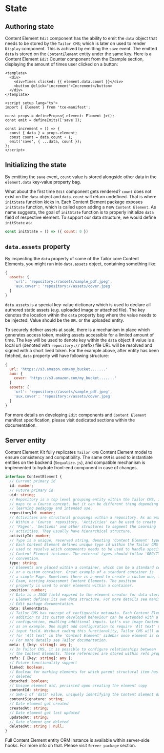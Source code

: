 # State

## Authoring state

Content Element `Edit` component has the ability to emit the `data` object
that needs to be stored by the `Tailor CMS`; which is later on used to render
`Display` component. This is achived by emitting the `save` event.
The emitted `data` is stored on the `ContentElement` entity under the
same key. Here is a Content Element `Edit` Counter component from the Example
section, displaying the amount of times user clicked on a button:

```vue
<template>
  <div>
    <div>Times clicked: {{ element.data.count }}</div>
    <button @click="increment">Increment</button>
  </div>
</template>

<script setup lang="ts">
import { Element } from 'tce-manifest';

const props = defineProps<{ element: Element }>();
const emit = defineEmits(['save']);

const increment = () => {
  const { data } = props.element;
  const count = data.count + 1;
  emit('save', { ...data, count });
};
</script>
```

## Initializing the state

By emitting the `save` event, `count` value is stored alongside other
data in the `element.data` key-value property bag.

What about the first time `Edit` component gets rendered? `count` does not exist
on the `data` object and `data.count` will return undefined. That is where
`initState` function kicks in. Each Content Element package exposes `initState`
function, which is called upon adding a new `Content Element`. As name suggests,
the goal of `initState` function is to properly initialize `data` field of
respective element. To support our data structure, we would define `initState`
as:

```js
const initState = () => ({ count: 0 })
```

## `data.assets` property

By inspecting the `data` property of some of the Tailor core Content Elements,
you might run into `data.assets` object, containing something like:

```js
{
  assets: {
    'url': 'repository://assets/sample_pdf.jpeg',
    'aux.cover': 'repository://assets/cover.jpeg'
  }
}
```

`data.assets` is a special key-value dictionary which is used to declare all
authored static assets (e.g. uploaded image or attached file). The key
denotes the location within the `data` property bag where the value needs to
be injected. Value should be the `URL` or the uploaded entity.

To securely deliver assets at scale, there is a mechanism in place which
generates access token, making assets accessible for a limited amount of time.
The key will be used to denote key within the `data` object if value is a
local url (denoted with `repository://` prefix) file URL will be resolved and
signed with a short lived token. For the example above, after entity has been
fetched, `data` property will have following structure:

```js
{
  url: 'https://s3.amazon.com/my_bucket.......'
  aux: {
    cover: 'https://s3.amazon.com/my_bucket.......'
  }
  assets: {
    'url': 'repository://assets/sample_pdf.jpeg',
    'aux.cover': 'repository://assets/cover.jpeg'
  }
}
```

For more details on developing `Edit` components and `Content Element` manifest
specification, please visit dedicated sections within the documentation.

## Server entity

Content Element Kit fully replicates `Tailor CMS` Content Element model to
ensure consistency and compatibility. The same `ORM` is used to instantiate
entities on the backend (`Sequalize.js`), and compatible mechanism is
implemented to hydrate front-end component in case of changes.

```ts
interface ContentElement {
  // Current primary id
  id: number;
  // Future primary id
  uid: string;
  // Repository is a top level grouping entity within the Tailor CMS, it usually
  // maps to a Course concept, but it can be different thing depending on the
  // learning pedagogy and intended use.
  repositoryId: number;
  // Activities are structural groupings within a repository. As an example,
  // Within a 'Course' repository, 'Activities' can be used to create 'Modules',
  // 'Pages', 'Sections' and other structures to segment the Learning
  // activities. They usually have hierarchical structure.
  activityId: number;
  // Type is a unique, reserved string, denoting 'Content Element' type id.
  // Each Content Element defines unique type id within the Tailor CMS which is
  // used to resolve which components needs to be used to handle specific
  // Content Element instance. The external types should follow 'ORG/TYPE'
  // convention.
  type: string;
  // Elements are placed within a container, which can be a standard container
  // or a custom container. Great example of a standard container is
  // a simple Page. Sometimes there is a need to create a custom one, like
  // Exam, hosting Assessment Content Elements. The position
  // property is used to order elements within a container.
  position: number;
  // Data is a JSON field exposed to the element creator for data storage. Each
  // Element defines its own data structure. For more details see manifest and
  // Edit package documentation.
  data: ElementData;
  // Tailor CMS has concept of configurable metadata. Each Content Element, in
  // addition to its custom developed behaviour can be extended with a field
  // configuration, enabling additional inputs. Let's use image Content Element
  // as an example. One might add configuration to require 'Alt text' metadata
  // input field. Without coding this functionality, Tailor CMS will add input
  // for 'Alt text' in the 'Content Element' sidebar once element is selected.
  // For more details see Tailor documentation.
  meta: { [key: string]: any };
  // In Tailor CMS, it is possible to configure relationships between
  // the Content Elements. These references are stored within refs property.
  refs: { [key: string]: any };
  // Future functionality support
  linked: boolean;
  // Boolean for marking elements for which parent structural item has been
  // deleted
  detached: boolean;
  // Unique element uid, persisted upon creating the element copy
  contentId: string;
  // SHA-1 of 'data' value, uniquely identifying the Content Element data
  contentSignature: string;
  // Date element got created
  createdAt: string;
  // Date element got last updated
  updatedAt: string;
  // Date element got deleted
  deletedAt: string | null;
}
```

Full Content Element entity ORM instance is available within server-side hooks.
For more info on that. Please visit `Server package` section.
